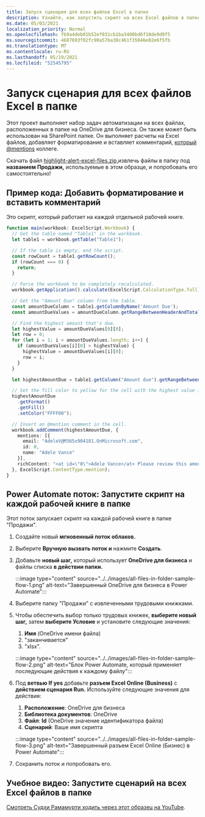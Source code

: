```yaml
---
title: Запуск сценария для всех файлов Excel в папке
description: Узнайте, как запустить скрипт на всех Excel файлов в папке на OneDrive для бизнеса.
ms.date: 05/03/2021
localization_priority: Normal
ms.openlocfilehash: fb9a4deb01b52ef031cb1ba3400bd6f10de9d9f5
ms.sourcegitcommit: 4687693f02fc90a57ba30c461f35046e02e6f5fb
ms.translationtype: MT
ms.contentlocale: ru-RU
ms.lasthandoff: 05/19/2021
ms.locfileid: "52545795"
---
```

# <a name="run-a-script-on-all-excel-files-in-a-folder"></a>Запуск сценария для всех файлов Excel в папке

Этот проект выполняет набор задач автоматизации на всех файлах, расположенных в папке на OneDrive для бизнеса. Он также может быть использован на SharePoint папке.
Он выполняет расчеты на Excel файлов, добавляет форматирование и вставляет комментарий, [который @mentions](https://support.microsoft.com/office/90701709-5dc1-41c7-aa48-b01d4a46e8c7) коллеге.

Скачать файл <a href="https://github.com/OfficeDev/office-scripts-docs/blob/master/docs/resources/samples/highlight-alert-excel-files.zip?raw=true">highlight-alert-excel-files.zip,</a>извлечь файлы в папку под **названием Продажи,** используемые в этом образце, и попробовать его самостоятельно!

## <a name="sample-code-add-formatting-and-insert-comment"></a>Пример кода: Добавить форматирование и вставить комментарий

Это скрипт, который работает на каждой отдельной рабочей книге.

```TypeScript
function main(workbook: ExcelScript.Workbook) {
  // Get the table named "Table1" in the workbook.
  let table1 = workbook.getTable("Table1");

  // If the table is empty, end the script.
  const rowCount = table1.getRowCount();
  if (rowCount === 0) {
    return;
  }

  // Force the workbook to be completely recalculated.
  workbook.getApplication().calculate(ExcelScript.CalculationType.full);

  // Get the "Amount Due" column from the table.
  const amountDueColumn = table1.getColumnByName('Amount Due');
  const amountDueValues = amountDueColumn.getRangeBetweenHeaderAndTotal().getValues();

  // Find the highest amount that's due.
  let highestValue = amountDueValues[0][0];
  let row = 0;
  for (let i = 1; i < amountDueValues.length; i++) {
    if (amountDueValues[i][0] > highestValue) {
      highestValue = amountDueValues[i][0];
      row = i;
    }
  }

  let highestAmountDue = table1.getColumn("Amount due").getRangeBetweenHeaderAndTotal().getRow(row);

  // Set the fill color to yellow for the cell with the highest value in the "Amount Due" column.
  highestAmountDue
    .getFormat()
    .getFill()
    .setColor("FFFF00");

  // Insert an @mention comment in the cell.
  workbook.addComment(highestAmountDue, {
    mentions: [{
      email: "AdeleV@M365x904181.OnMicrosoft.com",
      id: 0,
      name: "Adele Vance"
    }],
    richContent: "<at id=\"0\">Adele Vance</at> Please review this amount"
  }, ExcelScript.ContentType.mention);
}
```

## <a name="power-automate-flow-run-the-script-on-every-workbook-in-the-folder"></a>Power Automate поток: Запустите скрипт на каждой рабочей книге в папке

Этот поток запускает скрипт на каждой рабочей книге в папке "Продажи".

1. Создайте новый **мгновенный поток облаков.**
1. Выберите **Вручную вызвать поток и** нажмите **Создать**.
1. Добавьте **новый шаг,** который использует **OneDrive для бизнеса** и файлы списка **в действии папки.**

    :::image type="content" source="../../images/all-files-in-folder-sample-flow-1.png" alt-text="Завершенный OneDrive для бизнеса в Power Automate":::
1. Выберите папку "Продажи" с извлеченными трудовыми книжками.
1. Чтобы обеспечить выбор только трудовых книжек, **выберите новый шаг,** затем **выберите Условие** и установите следующие значения:
    1. **Имя** (OneDrive имени файла)
    1. "заканчивается"
    1. "xlsx".

    :::image type="content" source="../../images/all-files-in-folder-sample-flow-2.png" alt-text="Блок Power Automate, который применяет последующие действия к каждому файлу":::
1. Под **ветвью If yes** добавьте **разъем Excel Online (Business)** с **действием сценария Run.** Используйте следующие значения для действия:
    1. **Расположение**: OneDrive для бизнеса
    1. **Библиотека документов**: OneDrive
    1. **Файл**: **Id** (OneDrive значение идентификатора файла)
    1. **Сценарий**: Ваше имя скрипта

    :::image type="content" source="../../images/all-files-in-folder-sample-flow-3.png" alt-text="Завершенный разъем Excel Online (Бизнес) в Power Automate":::
1. Сохранить поток и попробовать его.

## <a name="training-video-run-a-script-on-all-excel-files-in-a-folder"></a>Учебное видео: Запустите сценарий на всех Excel файлов в папке

[Смотреть Судхи Рамамурти ходить через этот образец на YouTube](https://youtu.be/xMg711o7k6w).
